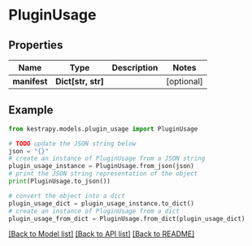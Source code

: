 # PluginUsage


## Properties

Name | Type | Description | Notes
------------ | ------------- | ------------- | -------------
**manifest** | **Dict[str, str]** |  | [optional] 

## Example

```python
from kestrapy.models.plugin_usage import PluginUsage

# TODO update the JSON string below
json = "{}"
# create an instance of PluginUsage from a JSON string
plugin_usage_instance = PluginUsage.from_json(json)
# print the JSON string representation of the object
print(PluginUsage.to_json())

# convert the object into a dict
plugin_usage_dict = plugin_usage_instance.to_dict()
# create an instance of PluginUsage from a dict
plugin_usage_from_dict = PluginUsage.from_dict(plugin_usage_dict)
```
[[Back to Model list]](../README.md#documentation-for-models) [[Back to API list]](../README.md#documentation-for-api-endpoints) [[Back to README]](../README.md)


